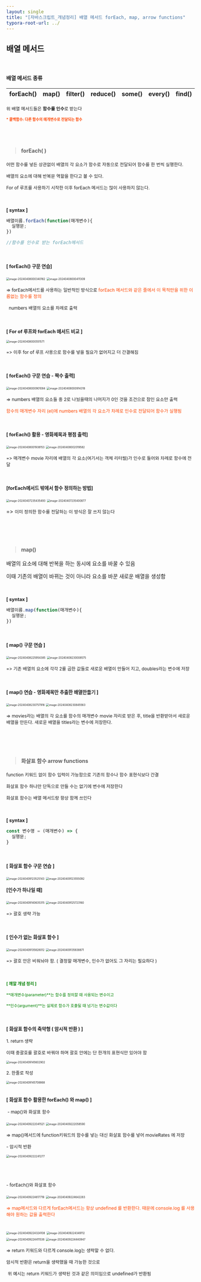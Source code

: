 ```yaml
---
layout: single
title: "[자바스크립트_개념정리] 배열 메서드 forEach, map, arrow functions"
typora-root-url: ../
---
```






## 배열 메서드

<br>



#### 배열 메서드 종류

| forEach() | map() | filter() | reduce() | some() | every() | find() |
| --------- | ----- | -------- | -------- | ------ | ------- | ------ |



<span style="font-size:85%">위 배열 메서드들은 **함수를 인수**로 받는다</span>

<span style="font-size:70%; color:orangered; font-weight:bold">* 콜백함수: 다른 함수의 매개변수로 전달되는 함수</span>



<br>

<br>

> #### forEach( )



<span style="font-size:85%">어떤 함수를 넣든 상관없이 배열의 각 요소가 함수로 자동으로 전달되어 함수를 한 번씩 실행한다.</span>

<span style="font-size:85%">배열의 요소에 대해 반복문 역할을 한다고 볼 수 있다.</span>

<span style="font-size:85%">For of 루프를 사용하기 시작한 이후 forEach 메서드는 많이 사용하지 않는다.</span>

<br>

**<span style="font-size:90%">[ syntax ]</span>**

```javascript
배열이름.forEach(function(매개변수){
  실행문;
})

//함수를 인수로 받는 forEach메서드
```

<br>

<span style="font-size:90%; font-weight:bold">[ forEach() 구문 연습]</span>

<img src="/images/2024-04-07-method_array/image-20240408000340162.png" alt="image-20240408000340162" style="zoom:50%;" />

<img src="/images/2024-04-07-method_array/image-20240408000411309.png" alt="image-20240408000411309" style="zoom:50%;" />

<span style="font-size:85%">=> forEach메서드를 사용하는 일반적인 방식으로 <span style="color:orangered">forEach 메서드와 같은 줄에서 이 목적만을 위한 이름없는 함수를 정의</span></span>

  <span style="font-size:85%">  numbers 배열의 요소를 차례로 출력</span>

<br>

<span style="font-size:90%; font-weight:bold">[ For of 루프와 forEach 메서드 비교 ]</span>

<img src="/images/2024-04-07-method_array/image-20240408000551571.png" alt="image-20240408000551571" style="zoom:50%;" />

<span style="font-size:85%">=> 이후 for of 루프 사용으로 함수를 넣을 필요가 없어지고 더 간결해짐</span>

<br>



<span style="font-size:90%; font-weight:bold">[ forEach() 구문 연습 - 짝수 출력]</span>

<img src="/images/2024-04-07-method_array/image-20240408000901084.png" alt="image-20240408000901084" style="zoom:50%;" />

<img src="/images/2024-04-07-method_array/image-20240408000914318.png" alt="image-20240408000914318" style="zoom:50%;" />

<span style="font-size:85%">=> numbers 배열의 요소들 중 2로 나눴을때의 나머지가 0인 것을 조건으로 참인 요소만 출력</span>

   <span style="font-size:85%; color:orangered"> 함수의 매개변수 자리 (el)에 numbers 배열의 각 요소가 차례로 인수로 전달되어 함수가 실행됨</span>

<br>

<span style="font-size:90%; font-weight:bold">[ forEach() 활용 - 영화제목과 평점 출력]</span>

<img src="/images/2024-04-07-method_array/image-20240408001938153.png" alt="image-20240408001938153" style="zoom:50%;" />

<img src="/images/2024-04-07-method_array/image-20240408002019582.png" alt="image-20240408002019582" style="zoom:50%;" />

<span style="font-size:85%">=> 매개변수 movie 자리에 배열의 각 요소(여기서는 객체 리터럴)가 인수로 들어와 차례로 함수에 전달</span>



<br>

<span style="font-size:90%; font-weight:bold">[forEach메서드 밖에서 함수 정의하는 방법]</span>

<img src="/images/2024-04-07-method_array/image-20240407235435493.png" alt="image-20240407235435493" style="zoom:50%;" />

<img src="/images/2024-04-07-method_array/image-20240407235400877.png" alt="image-20240407235400877" style="zoom:50%;" />

=> <span style="font-size:85%">이미 정의한 함수를 전달하는 이 방식은 잘 쓰지 않는다</span>



<br>

<br>

<br>



> #### map()



배열의 요소에 대해 반복을 하는 동시에 요소를 바꿀 수 있음

이때 기존의 배열이 바뀌는 것이 아니라 요소를 바꾼 새로운 배열을 생성함

<br>

**<span style="font-size:90%">[ syntax ]</span>**

```javascript
배열이름.map(function(매개변수){
  실행문;
})

```

<br>

<span style="font-size:90%; font-weight:bold">[ map() 구문 연습 ]</span>

<img src="/images/2024-04-07-method_array/image-20240408225954385.png" alt="image-20240408225954385" style="zoom:50%;" />

<img src="/images/2024-04-07-method_array/image-20240408230008575.png" alt="image-20240408230008575" style="zoom:50%;" />

<span style="font-size:85%">=> 기존 배열의 요소에 각각 2를 곱한 값들로 새로운 배열이 만들어 지고, doubles라는 변수에 저장</span>



<br>

<span style="font-size:90%; font-weight:bold">[ map() 연습 - 영화제목만 추출한 배열만들기 ]</span>

<img src="/images/2024-04-07-method_array/image-20240408230757916.png" alt="image-20240408230757916" style="zoom:50%;" />

<img src="/images/2024-04-07-method_array/image-20240408230845563.png" alt="image-20240408230845563" style="zoom:50%;" />

<span style="font-size:85%">=> movies라는 배열의 각 요소를 함수의 매개변수 movie 자리로 받은 후, title을 반환받아서 새로운 배열을 만든다. 새로운 배열을 titles라는 변수에 저장한다.</span>

<br>

<br>

<br>



> #### 화살표 함수 arrow functions



<span style="font-size:85%">function 키워드 없이 함수 입력이 가능함으로 기존의 함수나 함수 표현식보다 간결</span>

<span style="font-size:85%">화살표 함수 하나만 단독으로 만들 수는 없기에 변수에 저장한다</span>

<span style="font-size:85%">화살표 함수는 배열 메서드랑 항상 함께 쓰인다</span>

<br>

**<span style="font-size:90%">[ syntax ]</span>**

```javascript
const 변수명 = (매개변수) => {
  실행문;
}
```

<br>

<span style="font-size:90%; font-weight:bold">[ 화살표 함수 구문 연습 ]</span>

<img src="/images/2024-04-07-method_array/image-20240409123525143.png" alt="image-20240409123525143" style="zoom:50%;" />

<img src="/images/2024-04-07-method_array/image-20240409123555092.png" alt="image-20240409123555092" style="zoom:50%;" />

<br>

<span style="font-size:90%; font-weight:bold">[인수가 하나일 때]</span>



<img src="/images/2024-04-07-method_array/image-20240409140635315.png" alt="image-20240409140635315" style="zoom:50%;" />

<img src="/images/2024-04-07-method_array/image-20240409125723160.png" alt="image-20240409125723160" style="zoom:50%;" />

<span style="font-size:85%">=> 괄호 생략 가능</span>

<br>



<span style="font-size:90%; font-weight:bold">[ 인수가 없는 화살표 함수 ]</span>

<img src="/images/2024-04-07-method_array/image-20240409135828012.png" alt="image-20240409135828012" style="zoom:50%;" />

<img src="/images/2024-04-07-method_array/image-20240409135838871.png" alt="image-20240409135838871" style="zoom:50%;" />

<span style="font-size:85%">=> 괄호 안은 비워놔야 함. ( 결정할 매개변수, 인수가 없어도 그 자리는 필요하다 )</span>

<br>

<span style="font-size:80%; color:green; font-weight:bold">[ 깨알 개념 정리 ]</span>

<span style="font-size:75%; color:green">**매개변수(parameter)**는 함수를 정의할 때 사용되는 변수이고 </span>

<span style="font-size:75%; color:green">**인수(argument)**는 실제로 함수가 호출될 때 넘기는 변수값이다</span>

<br>



<span style="font-size:90%; font-weight:bold">[ 화살표 함수의 축약형 ( 암시적 반환 ) ]</span>

<span style="font-size:85%"> 1. return 생략 </span>

<span style="font-size:85%">이때 중괄호를 괄호로 바꿔야 하며 괄호 안에는 단 한개의 표현식만 있어야 함</span>

<img src="/images/2024-04-07-method_array/image-20240409145602902.png" alt="image-20240409145602902" style="zoom:50%;" />

<br>

<span style="font-size:85%"> 2. 한줄로 작성 </span>

<img src="/images/2024-04-07-method_array/image-20240409145708868.png" alt="image-20240409145708868" style="zoom:50%;" />



<br>

<br>



<span style="font-size:90%; font-weight:bold">[ 화살표 함수 활용한 forEach() 와 map() ]</span>



<span style="font-size:85%"> - map()와 화살표 함수</span>

<img src="/images/2024-04-07-method_array/image-20240409222041521.png" alt="image-20240409222041521" style="zoom:50%;" />

<img src="/images/2024-04-07-method_array/image-20240409222058590.png" alt="image-20240409222058590" style="zoom:50%;" />

<span style="font-size:85%">=> map()메서드에 function키워드의 함수를 넣는 대신 화살표 함수를 넣어 movieRates 에 저장</span>



<span style="font-size:85%">- 암시적 반환</span>

<img src="/images/2024-04-07-method_array/image-20240409222241277.png" alt="image-20240409222241277" style="zoom:50%;" />

<br><br>



<span style="font-size:85%">- forEach()와 화살표 함수</span>



<img src="/images/2024-04-07-method_array/image-20240409224617719.png" alt="image-20240409224617719" style="zoom:50%;" />

<img src="/images/2024-04-07-method_array/image-20240409224642283.png" alt="image-20240409224642283" style="zoom:50%;" />

<span style="font-size:85%; color:orangered">=> map메서드와 다르게 forEach메서드는 항상 undefined 를 반환한다. 때문에 console.log 를 사용해야 원하는 값을 출력한다</span>

<br>

<img src="/images/2024-04-07-method_array/image-20240409224324108.png" alt="image-20240409224324108" style="zoom:50%;" />

<img src="/images/2024-04-07-method_array/image-20240409224349112.png" alt="image-20240409224349112" style="zoom:50%;" />

<br>



<img src="/images/2024-04-07-method_array/image-20240409224411538.png" alt="image-20240409224411538" style="zoom:50%;" />

<img src="/images/2024-04-07-method_array/image-20240409224440947.png" alt="image-20240409224440947" style="zoom:50%;" />

<span style="font-size:85%">=> return 키워드와 다르게 console.log는 생략할 수 없다. </span>

   <span style="font-size:85%">  암시적 반환은 return을 생략했을 때 가능한 것으로</span>

​    <span style="font-size:85%">위 예시는 return 키워드가 생략된 것과 같은 의미임으로 undefined가 반환됨</span>







